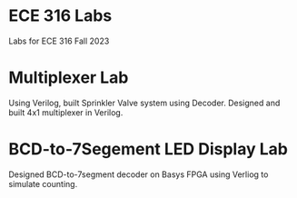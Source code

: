 # ECE 316 Labs
Labs for ECE 316 Fall 2023
# Multiplexer Lab
Using Verilog, built Sprinkler Valve system using Decoder.
Designed and built 4x1 multiplexer in Verilog.

# BCD-to-7Segement LED Display Lab
Designed BCD-to-7segment decoder on Basys FPGA using Verliog to simulate counting.


